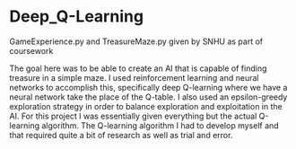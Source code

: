 # Deep_Q-Learning

GameExperience.py and TreasureMaze.py given by SNHU as part of coursework

The goal here was to be able to create an AI that is capable of finding treasure in a simple maze. I used reinforcement learning and neural networks to accomplish this, specifically deep Q-learning where we have a neural network take the place of the Q-table. I also used an epsilon-greedy exploration strategy in order to balance exploration and exploitation in the AI. For this project I was essentially given everything but the actual Q-learning algorithm. The Q-learning algorithm I had to develop myself and that required quite a bit of research as well as trial and error.
